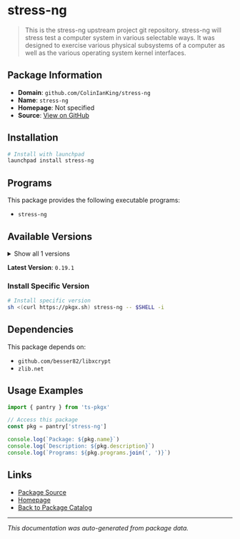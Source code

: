 # stress-ng

> This is the stress-ng upstream project git repository. stress-ng will stress test a computer system in various selectable ways. It was designed to exercise various physical subsystems of a computer as well as the various operating system kernel interfaces.

## Package Information

- **Domain**: `github.com/ColinIanKing/stress-ng`
- **Name**: `stress-ng`
- **Homepage**: Not specified
- **Source**: [View on GitHub](https://github.com/pkgxdev/pantry/tree/main/projects/github.com/ColinIanKing/stress-ng/package.yml)

## Installation

```bash
# Install with launchpad
launchpad install stress-ng
```

## Programs

This package provides the following executable programs:

- `stress-ng`

## Available Versions

<details>
<summary>Show all 1 versions</summary>

- `0.19.1`

</details>

**Latest Version**: `0.19.1`

### Install Specific Version

```bash
# Install specific version
sh <(curl https://pkgx.sh) stress-ng -- $SHELL -i
```

## Dependencies

This package depends on:

- `github.com/besser82/libxcrypt`
- `zlib.net`

## Usage Examples

```typescript
import { pantry } from 'ts-pkgx'

// Access this package
const pkg = pantry['stress-ng']

console.log(`Package: ${pkg.name}`)
console.log(`Description: ${pkg.description}`)
console.log(`Programs: ${pkg.programs.join(', ')}`)
```

## Links

- [Package Source](https://github.com/pkgxdev/pantry/tree/main/projects/github.com/ColinIanKing/stress-ng/package.yml)
- [Homepage](#)
- [Back to Package Catalog](../../../package-catalog.md)

---

*This documentation was auto-generated from package data.*
